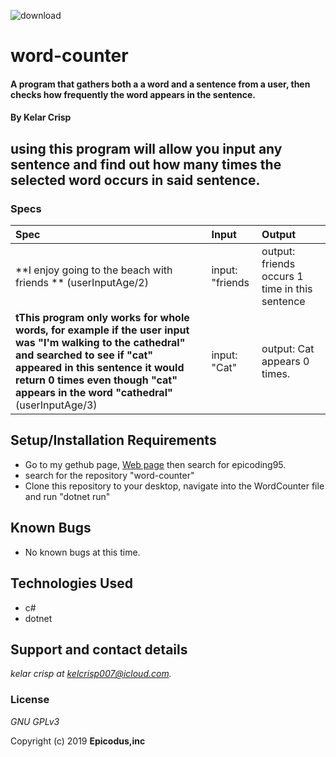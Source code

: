 
![download](https://user-images.githubusercontent.com/49597486/61986386-aef0a200-afc3-11e9-8848-aca01c92ddf2.png)


# word-counter

#### A program that gathers both a a word and a sentence from a user, then checks how frequently the word appears in the sentence.

#### By Kelar Crisp

## using this program will allow you input any sentence and find out how many times the selected word occurs in said sentence.



### Specs       

| Spec | Input | Output |
| :-------------     | :------------- | :------------- |
| **I enjoy going to the beach with friends  ** (userInputAge/2)   | input:  "friends|output: friends occurs 1 time in this sentence|
| **tThis program only works for whole words, for example if the user input was "I'm walking to the cathedral" and searched to see if "cat" appeared in this sentence it would return 0 times even though "cat" appears in the word "cathedral"** (userInputAge/3)  | input: "Cat"|output: Cat appears 0 times.|





## Setup/Installation Requirements


*  Go to my gethub page, [Web page](https://github.com/) then search for epicoding95.
* search for the repository "word-counter"
* Clone this repository to your desktop, navigate into the WordCounter file and run "dotnet run"

## Known Bugs
* No known bugs at this time.

## Technologies Used
* c#
* dotnet



## Support and contact details

_kelar crisp at kelcrisp007@icloud.com._

### License

*GNU GPLv3*

Copyright (c) 2019 **Epicodus,inc**
